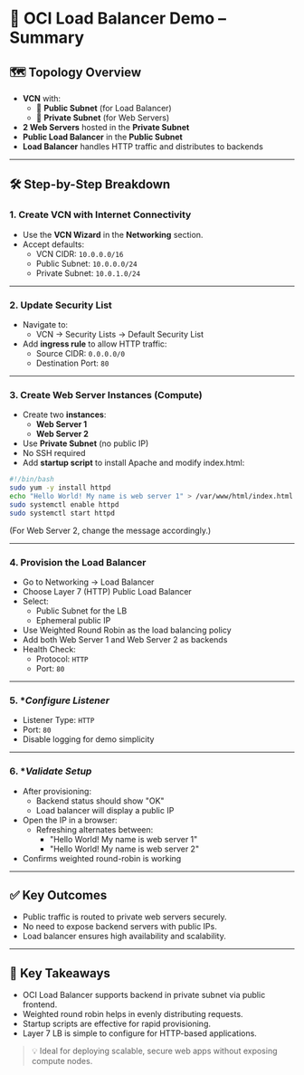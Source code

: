 # 🚀 OCI Load Balancer Demo – Summary

## 🗺️ Topology Overview
- **VCN** with:
  - 🔹 **Public Subnet** (for Load Balancer)
  - 🔹 **Private Subnet** (for Web Servers)
- **2 Web Servers** hosted in the **Private Subnet**
- **Public Load Balancer** in the **Public Subnet**
- **Load Balancer** handles HTTP traffic and distributes to backends

---

## 🛠️ Step-by-Step Breakdown

### 1. **Create VCN with Internet Connectivity**
- Use the **VCN Wizard** in the **Networking** section.
- Accept defaults:
  - VCN CIDR: `10.0.0.0/16`
  - Public Subnet: `10.0.0.0/24`
  - Private Subnet: `10.0.1.0/24`

---

### 2. **Update Security List**
- Navigate to:
  - VCN → Security Lists → Default Security List
- Add **ingress rule** to allow HTTP traffic:
  - Source CIDR: `0.0.0.0/0`
  - Destination Port: `80`

---

### 3. **Create Web Server Instances (Compute)**
- Create two **instances**:
  - **Web Server 1**
  - **Web Server 2**
- Use **Private Subnet** (no public IP)
- No SSH required
- Add **startup script** to install Apache and modify index.html:
```bash
#!/bin/bash
sudo yum -y install httpd
echo "Hello World! My name is web server 1" > /var/www/html/index.html
sudo systemctl enable httpd
sudo systemctl start httpd
```

(For Web Server 2, change the message accordingly.)

---

### 4. **Provision the Load Balancer**
- Go to Networking → Load Balancer
- Choose Layer 7 (HTTP) Public Load Balancer
- Select:
  - Public Subnet for the LB
  - Ephemeral public IP
- Use Weighted Round Robin as the load balancing policy
- Add both Web Server 1 and Web Server 2 as backends
- Health Check:
  - Protocol: `HTTP`
  - Port: `80`

---

### 5. **Configure Listener*
- Listener Type: `HTTP`
- Port: `80`
- Disable logging for demo simplicity

---

### 6. **Validate Setup*
- After provisioning:
  - Backend status should show "OK"
  - Load balancer will display a public IP
- Open the IP in a browser:
  - Refreshing alternates between:
    - "Hello World! My name is web server 1"
    - "Hello World! My name is web server 2"
- Confirms weighted round-robin is working

---

## ✅ Key Outcomes
- Public traffic is routed to private web servers securely.
- No need to expose backend servers with public IPs.
- Load balancer ensures high availability and scalability.

---

## 🎯 Key Takeaways
- OCI Load Balancer supports backend in private subnet via public frontend.
- Weighted round robin helps in evenly distributing requests.
- Startup scripts are effective for rapid provisioning.
- Layer 7 LB is simple to configure for HTTP-based applications.

>💡 Ideal for deploying scalable, secure web apps without exposing compute nodes.
